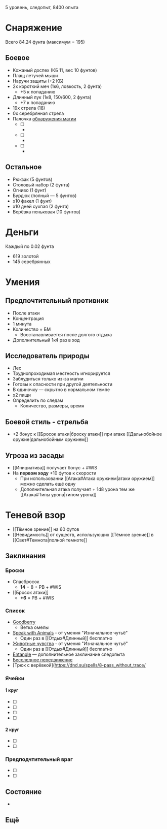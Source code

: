 
5 уровень, следопыт, 8400 опыта

# Снаряжение
Всего 84.24 фунта (максимум = 195)

## Боевое
* Кожаный доспех (КБ 11, вес 10 фунтов)
* Плащ летучей мыши
* Наручи защиты (+2 КБ)
* 2х короткий меч (1к6, ловкость, 2 фунта)
	* +5 к попаданию
* Длинный лук (1к8, 150/600, 2 фунта)
	* +7 к попаданию
* 19х стрела (18)
* 0x серебрянная стрела
* Палочка [обнаружения магии](https://dnd.su/items/19-wand_of_magic_detection/)
	* [ ] -
	* [ ] -
	* [ ] -

## Остальное
* Рюкзак (5 фунтов)
* Столовый набор (2 фунта)
* Огниво (1 фунт)
* Бурдюк (полный — 5 фунтов)
* х10 факел (1 фунт)
* х10 дней сухпая (2 фунта)
* Верёвка пеньковая (10 фунтов)

# Деньги
Каждый по 0.02 фунта
* 619 золотой
* 145 серебрянных

# Умения
## Предпочтительный противник

* После атаки
* Концентрация
* 1 минута
* Количество = БМ
    * Восстанавливается после долгого отдыха
* Дополнительный 1к4 раз в ход

## Исследователь природы
* Лес 
* Труднопроходимая местность игнорируется
* Заблудиться только из-за магии
* Готовы к опасности при другой деятельности
* В одиночку — скрытно в нормальном темпе
* х2 пищи
* Определить по следам
  * Количество, размеры, время

## Боевой стиль - стрельба
* +2 бонус к [[Бросок атаки|броску атаки]] при атаке [[Дальнобойное оружие|дальнобойным оружием]]

## Угроза из засады
* [[Инициатива]] получает бонус + #WIS 
* На **первом ходу** +10 футов к скорости
	* При использовании [[Атака#Атака оружием|атаки оружием]] можно сделать ещё одну
	* Дополнительная атака получает + 1d8 урона тем же [[Атака#Типы урона|типом урона]]

# Теневой взор
* [[Тёмное зрение]] на 60 футов
* [[Невидимость]] от существ, использующих [[Тёмное зрение]] в [[Свет#Темнота|полной темноте]]

## Заклинания

### Броски

* Спасбросок
	* **14** = 8 + PB + #WIS 
* [[Бросок атаки]]
	* **+6** = PB + #WIS 

### Список
* [Goodberry](https://dnd.su/spells/78-goodberry/)
	* Ветка омелы
* [Speak with Animals](https://dnd.su/spells/292-speak_with_animals/) - от умения "Изначальное чутьё"
	* Один раз в [[Отдых#Длинный]] бесплатно
* [Животные чувства](https://dnd.su/spells/76-beast_sense/) - от умения "Изначальное чутьё"
	* Один раз в [[Отдых#Длинный]] бесплатно
* [Entangle](https://dnd.su/spells/211-entangle/) — дополнительное заклинание следопыта
* [Бесследное передвижение](https://dnd.su/spells/8-pass_without_trace/) 
* [Трюк с верёвкой](https://dnd.su/spells/8-pass_without_trace/

### Ячейки

#### 1 круг
* [ ] 
* [ ] 
* [ ]  
* [ ]  
#### 2 круг
* [ ]  
* [ ]  

### Предподчтительный враг
* [ ] 
* [ ] 

## Состояние
* 

## Ещё